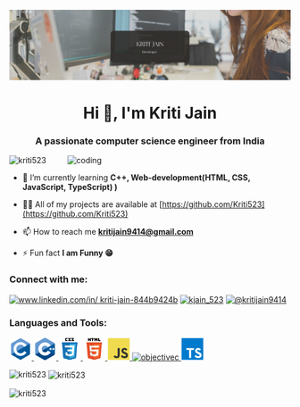 ![logo](https://github.com/Kriti523/Kriti523/blob/main/White%20Minimalist%20Corporate%20Personal%20Profile%20LinkedIn%20Banner%20(1).png)
<h1 align="center">Hi 👋, I'm Kriti Jain</h1>
<h3 align="center">A passionate computer science engineer from India</h3>
<img align="right" alt="coding" width="400" src="https://cdn.dribbble.com/users/4055494/screenshots/15215756/media/d2b66c4ca0192aa26d103448b3d1518b.gif" >

<p align="left"> <img src="https://komarev.com/ghpvc/?username=kriti523&label=Profile%20views&color=0e75b6&style=flat" alt="kriti523" /> </p>

- 🌱 I’m currently learning **C++, Web-development(HTML, CSS, JavaScript, TypeScript) )**

- 👨‍💻 All of my projects are available at [https://github.com/Kriti523](https://github.com/Kriti523)

- 📫 How to reach me **kritijain9414@gmail.com**

- ⚡ Fun fact **I am Funny 😁**

<h3 align="left">Connect with me:</h3>
<p align="left">
<a href="https://linkedin.com/in/www.linkedin.com/in/ kriti-jain-844b9424b" target="blank"><img align="center" src="https://raw.githubusercontent.com/rahuldkjain/github-profile-readme-generator/master/src/images/icons/Social/linked-in-alt.svg" alt="www.linkedin.com/in/ kriti-jain-844b9424b" height="30" width="40" /></a>
<a href="https://instagram.com/kjain_523" target="blank"><img align="center" src="https://raw.githubusercontent.com/rahuldkjain/github-profile-readme-generator/master/src/images/icons/Social/instagram.svg" alt="kjain_523" height="30" width="40" /></a>
<a href="https://www.hackerrank.com/@kritijain9414" target="blank"><img align="center" src="https://raw.githubusercontent.com/rahuldkjain/github-profile-readme-generator/master/src/images/icons/Social/hackerrank.svg" alt="@kritijain9414" height="30" width="40" /></a>
</p>

<h3 align="left">Languages and Tools:</h3>
<p align="left"> <a href="https://www.cprogramming.com/" target="_blank" rel="noreferrer"> <img src="https://raw.githubusercontent.com/devicons/devicon/master/icons/c/c-original.svg" alt="c" width="40" height="40"/> </a> <a href="https://www.w3schools.com/cpp/" target="_blank" rel="noreferrer"> <img src="https://raw.githubusercontent.com/devicons/devicon/master/icons/cplusplus/cplusplus-original.svg" alt="cplusplus" width="40" height="40"/> </a> <a href="https://www.w3schools.com/css/" target="_blank" rel="noreferrer"> <img src="https://raw.githubusercontent.com/devicons/devicon/master/icons/css3/css3-original-wordmark.svg" alt="css3" width="40" height="40"/> </a> <a href="https://www.w3.org/html/" target="_blank" rel="noreferrer"> <img src="https://raw.githubusercontent.com/devicons/devicon/master/icons/html5/html5-original-wordmark.svg" alt="html5" width="40" height="40"/> </a> <a href="https://developer.mozilla.org/en-US/docs/Web/JavaScript" target="_blank" rel="noreferrer"> <img src="https://raw.githubusercontent.com/devicons/devicon/master/icons/javascript/javascript-original.svg" alt="javascript" width="40" height="40"/> </a> <a href="https://developer.apple.com/library/archive/documentation/Cocoa/Conceptual/ProgrammingWithObjectiveC/Introduction/Introduction.html" target="_blank" rel="noreferrer"> <img src="https://www.vectorlogo.zone/logos/apple_objectivec/apple_objectivec-icon.svg" alt="objectivec" width="40" height="40"/> </a> <a href="https://www.typescriptlang.org/" target="_blank" rel="noreferrer"> <img src="https://raw.githubusercontent.com/devicons/devicon/master/icons/typescript/typescript-original.svg" alt="typescript" width="40" height="40"/> </a> </p>

<p><img align="left" src="https://github-readme-stats.vercel.app/api/top-langs?username=kriti523&show_icons=true&locale=en&layout=compact" alt="kriti523" /></p>

<p>&nbsp;<img align="center" src="https://github-readme-stats.vercel.app/api?username=kriti523&show_icons=true&locale=en" alt="kriti523" /></p>

<p><img align="center" src="https://github-readme-streak-stats.herokuapp.com/?user=kriti523&" alt="kriti523" /></p>

<!---
Kriti523/Kriti523 is a ✨ special ✨ repository because its `README.md` (this file) appears on your GitHub profile.
You can click the Preview link to take a look at your changes.
--->
